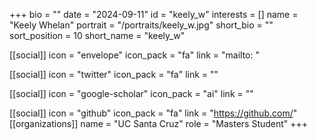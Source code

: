 +++
bio = "" 
date = "2024-09-11" 
id = "keely_w" 
interests = [] 
name = "Keely Whelan" 
portrait = "/portraits/keely_w.jpg" 
short_bio = "" 
sort_position = 10
 short_name = "keely_w" 

[[social]] 
    icon = "envelope" 
    icon_pack = "fa" 
    link = "mailto: "

 [[social]] 
    icon = "twitter" 
    icon_pack = "fa" 
    link = "" 

[[social]] 
    icon = "google-scholar" 
    icon_pack = "ai" 
    link = "" 

[[social]] 
    icon = "github" 
    icon_pack = "fa" 
    link = "https://github.com/" 
[[organizations]] 
     name = "UC Santa Cruz" 
      role = "Masters Student" 
+++